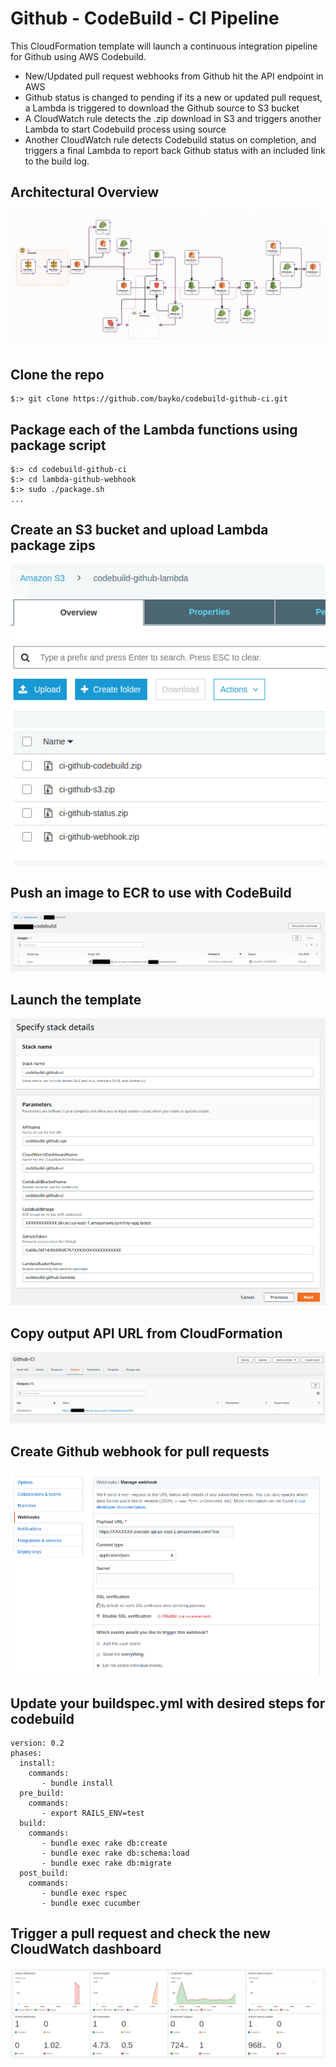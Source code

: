 # Github - CodeBuild - CI Pipeline

This CloudFormation template will launch a continuous integration pipeline for Github using AWS Codebuild.
- New/Updated pull request webhooks from Github hit the API endpoint in AWS
- Github status is changed to pending if its a new or updated pull request, a Lambda is triggered to download the Github source to S3 bucket
- A CloudWatch rule detects the .zip download in S3 and triggers another Lambda to start Codebuild process using source
- Another CloudWatch rule detects Codebuild status on completion, and triggers a final Lambda to report back Github status with an included link to the build log.

## Architectural Overview
![alt text](/images/overview.png)

## Clone the repo

~~~
$:> git clone https://github.com/bayko/codebuild-github-ci.git
~~~

## Package each of the Lambda functions using package script

```
$:> cd codebuild-github-ci
$:> cd lambda-github-webhook
$:> sudo ./package.sh
...
```

## Create an S3 bucket and upload Lambda package zips

![alt text](/images/bucket.png)

## Push an image to ECR to use with CodeBuild

![alt text](/images/ecr.png)

## Launch the template

![alt text](/images/launch.png)

## Copy output API URL from CloudFormation

![alt text](/images/output.png)

## Create Github webhook for pull requests

![alt text](/images/webhook.png)

## Update your buildspec.yml with desired steps for codebuild 

```
version: 0.2
phases:
  install:
    commands:
       - bundle install
  pre_build:
    commands:
       - export RAILS_ENV=test
  build:
    commands:
       - bundle exec rake db:create
       - bundle exec rake db:schema:load
       - bundle exec rake db:migrate
  post_build:
    commands: 
       - bundle exec rspec
       - bundle exec cucumber

```

## Trigger a pull request and check the new CloudWatch dashboard
![alt text](/images/dashboard.png)
